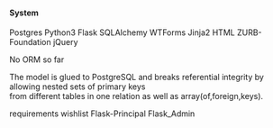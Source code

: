 #### System
Postgres Python3 Flask SQLAlchemy WTForms Jinja2 HTML ZURB-Foundation jQuery

No ORM so far

The  model is glued to PostgreSQL and breaks referential integrity by allowing nested sets of primary keys<br>
from different tables in one relation as well as array(of,foreign,keys).<br>

requirements wishlist
Flask-Principal
Flask_Admin

